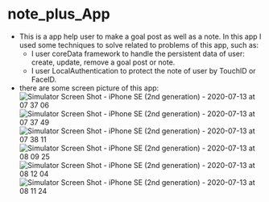 # note_plus_App
- This is a app help user to make a goal post as well as a note. In this app I used some techniques to solve related to problems of this app, such as:
    + I user coreData framework to handle the persistent data of user: create, update, remove a goal post or note.
    + I user LocalAuthentication to protect the note of user by TouchID or FaceID.
- there are some screen picture of this app: 
![Simulator Screen Shot - iPhone SE (2nd generation) - 2020-07-13 at 07 37 06](https://user-images.githubusercontent.com/46244010/87261465-89b0b880-c4e0-11ea-9489-107817156022.png)
![Simulator Screen Shot - iPhone SE (2nd generation) - 2020-07-13 at 07 37 49](https://user-images.githubusercontent.com/46244010/87261479-8f0e0300-c4e0-11ea-8dc4-cb31fe5026ce.png)
![Simulator Screen Shot - iPhone SE (2nd generation) - 2020-07-13 at 07 38 11](https://user-images.githubusercontent.com/46244010/87261486-933a2080-c4e0-11ea-905f-c26d1e614d9a.png)
![Simulator Screen Shot - iPhone SE (2nd generation) - 2020-07-13 at 08 09 25](https://user-images.githubusercontent.com/46244010/87261494-9a612e80-c4e0-11ea-9eb8-09d51eb4a989.png)
![Simulator Screen Shot - iPhone SE (2nd generation) - 2020-07-13 at 08 12 04](https://user-images.githubusercontent.com/46244010/87261505-a220d300-c4e0-11ea-91a1-1c3cd347a57b.png)
![Simulator Screen Shot - iPhone SE (2nd generation) - 2020-07-13 at 08 11 24](https://user-images.githubusercontent.com/46244010/87261509-a4832d00-c4e0-11ea-85ac-f7deef3e291c.png)
